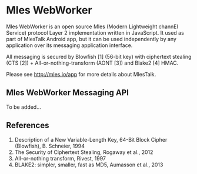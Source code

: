 # Mles WebWorker

Mles WebWorker is an open source Mles (Modern Lightweight channEl Service) protocol Layer 2 implementation written in JavaScript. It used as part of MlesTalk Android app, but it can be used independently by any application over its messaging application interface.

All messaging is secured by Blowfish [1] (56-bit key) with ciphertext stealing (CTS [2]) + All-or-nothing-transform (AONT [3]) and Blake2 [4] HMAC.

Please see http://mles.io/app for more details about MlesTalk.

## Mles WebWorker Messaging API

To be added...

## References

  1. Description of a New Variable-Length Key, 64-Bit Block Cipher (Blowfish), B. Schneier, 1994
  2. The Security of Ciphertext Stealing, Rogaway et al., 2012
  3. All-or-nothing transform, Rivest, 1997
  4. BLAKE2: simpler, smaller, fast as MD5, Aumasson et al., 2013
